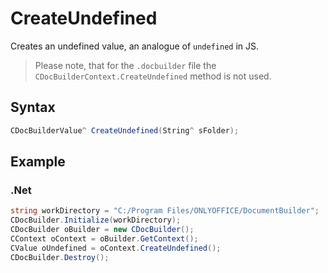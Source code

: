 # CreateUndefined

Creates an undefined value, an analogue of `undefined` in JS.

> Please note, that for the `.docbuilder` file the `CDocBuilderContext.CreateUndefined` method is not used.

## Syntax

```cs
CDocBuilderValue^ CreateUndefined(String^ sFolder);
```

## Example

### .Net

```cs
string workDirectory = "C:/Program Files/ONLYOFFICE/DocumentBuilder";
CDocBuilder.Initialize(workDirectory);
CDocBuilder oBuilder = new CDocBuilder();
CContext oContext = oBuilder.GetContext();
CValue oUndefined = oContext.CreateUndefined();
CDocBuilder.Destroy();
```
